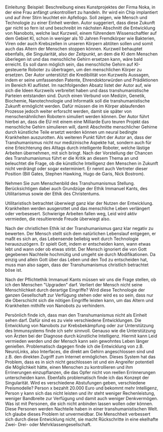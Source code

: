 Einleitung: Beispiel: Beschreibung eines Kunstprojektes der Firma Noka, in der eine Frau anfängt unkontrolliert zu handeln. Ihr wird ein Chip implantiert und auf ihrer Stirn leuchtet ein Apfellogo.
Soll zeigen, wie Mensch und Technologie zu einer Einheit werden.
Autor suggeriert, dass diese Zukunft gar nicht so fern ist und beschreibt im nächsten Abschnitt die Entwicklung von Nanobots, welche laut Kurzweil, einem führendem Wissenschaftler auf dem Gebiet KI, schon in weniger als 10 Jahren Fremdkörper wie Bakterien, Viren oder auch Krebszellen in unseren Körpern abtöten sollen und somit auch das Altern der Menschen stoppen können.
Kurzweil behauptet ebenfalls, die Singularität, also der Zeitpunkt, an dem die KI dem Menschen überlegen ist und das menschliche Gehirn ersetzen kann, wäre bald erreicht.
Es soll dann möglich sein, das menschliche Gehirn auf KI-gesteuerte Roboter zu übertragen, um den menschlichen Körper zu ersetzen.
Der Autor unterstützt die Kredibilität von Kurzweils Aussagen, indem er seine umfassenden Patente, Ehrendoktorwürden und Prädiktionen im Bereich KI auflistet.
Im nachfolgenden Absatz listet der Autor auf, wie sich die Ideen Kurzweils verbreitet haben und dass transhumanistische Parteien entstanden sind.
Durch einen Verbund von Medizin, Genetik, Biochemie, Nanotechnologie und Informatik soll die transhumanistische Zukunft ermöglicht werden. Dafür müssen die im Körper ablaufenden Prozesse jedoch weiter erforscht werden, damit sie später von menschenähnlichen Robotern simuliert werden können. Der Autor führt hierbei an, dass die EU mit einem eine Milliarde Euro teuren Projekt das menschliche Gehirn simulieren will, damit Abschnitte menschlicher Gehirne durch künstliche Teile ersetzt werden können um neural bedingte Krankheiten auszurotten.
Als weiteren Punkt führt der Autor an, dass der Transhumanismus nicht nur medizinische Aspekte hat, sondern auch für eine Erleichterung des Alltags durch intelligente Roboter, welche lästige Arbeiten übernehmen, mit sich bringt.
Nach der Vorstellung der Chancen des Transhumanismus führt er die Kritik an diesem Thema an und beleuchtet die Frage, ob die künstliche Intelligenz den Menschen in Zukunft nicht verdrängt oder sogar exterminiert. Er nennt auch Vertreter dieser Position (Bill Gates, Stephen Hawking, Hugo de Garis, Nick Bostrom).


 

Nehmen Sie zum Menschenbild des Transhumanismus Stellung. Berücksichtigen dabei auch Grundzüge der Ethik Immanuel Kants, des Utilitarismus sowie der Ethik des Christentums.

Utilitaristisch betrachtet überwiegt ganz klar der Nutzen der Entwicklung. Krankheiten werden ausgerottet und das menschliche Leben verlängert oder verbesesert. Schwierige Arbeiten fallen weg, Leid wird aktiv vermieden, die resultierende Freude überwiegt also.

Nach der christlichen Ethik ist der Transhumanismus ganz klar negativ zu bewerten. Der Mensch stellt sich dem natürlichen Lebenslauf entgegen, er maßt es sich an, das Lebensende beliebig weit durch Technologie herauszuzögern. Er spielt Gott, indem er entscheiden kann, wann etwas lebt und wann oder ob etwas stirbt. Der Mensch ignoriert die von Gott gegebenen Nachteile hochmütig und umgeht sie durch Modifikationen. Da einzig und allein Gott über das Leben und den Tod zu entscheiden hat, muss man also sagen, dass der Transhumanismus christlich betrachtet böse ist.

Nach der Pflichtethik Immanuel Kants müssen wir uns die Frage stellen, ob ich den Menschen "Upgraden" darf. Verliert der Mensch nicht seine Menschlichkeit durch derartige Eingriffe? Wird diese Technologie der ganzen Gesellschaft zur Verfügung stehen oder wird es so sein, dass nur die Oberschicht sich die nötigen Eingriffe leisten kann, um das Altern und Krankheiten mithilfe von Nanobots zu verhindern.

Persönlich finde ich, dass man den Transhumanismus nicht als Einheit sehen darf. Dafür sind es zu viele verschiedene Entwicklungen. Die Entwicklung von Nanobots zur Krebsbekämpfung oder zur Unterstützung des Immunsystems finde ich sehr sinnvoll. Genauso wie die Unterstützung von Ärzten bei der Diagnose durch künstliche Intelligenz. Hiermit kann Leid vermieden werden und der Mensch kann sein gewohntes Leben länger genießen.
Problematisch dagegen finde ich die Entwicklung von z.B. NeuroLinks, also Interfaces, die direkt am Gehirn angeschlossen sind und z.B. den direkten Zugriff zum Internet ermöglichen. Dieses System hat das Problem, dass es in sich nicht geschlossen ist und ein Angreifer potentiell die Möglichkeit hätte, einen Menschen zu kontrollieren und ihm Errinerungen einzupflanzen, die das Opfer nicht von reellen Errinnerungen unterscheiden kann.
Ebenfalls problematisch finde ich das Konzept der Singularität. Wird es verschiedene Abstufungen geben, verschiedene Preismodelle? Person x bezahlt 20.000 Euro und bekommt mehr Intelligenz, Person y kann sich das nicht leisten und ihr steht weniger Rechenleistung, weniger Bandbreite zur Verfügung und damit auch weniger Denkvermögen. Was ist mit Personen, die sich nicht anbinden lassen wollen oder können. Diese Personen werden Nachteile haben in einer transhumanistischen Welt. Ich glaube dieses Problem ist unvermeidbar. Die Menschheit verbessert sich durch diese Entwicklung nicht, sie macht Rückschritte in eine ekelhafte Zwei- Drei- oder Mehrklassengesellschaft.